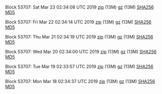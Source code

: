 Block 53707: Sat Mar 23 02:34:08 UTC 2019 [zip](https://files.01coin.io/testnet/2019-03-23/bootstrap.dat.zip) (13M) [gz](https://files.01coin.io/testnet/2019-03-23/bootstrap.dat.tar.gz) (13M) [SHA256](https://files.01coin.io/testnet/2019-03-23/sha256.txt) [MD5](https://files.01coin.io/testnet/2019-03-23/md5.txt)

Block 53707: Fri Mar 22 02:34:14 UTC 2019 [zip](https://files.01coin.io/testnet/2019-03-22/bootstrap.dat.zip) (13M) [gz](https://files.01coin.io/testnet/2019-03-22/bootstrap.dat.tar.gz) (13M) [SHA256](https://files.01coin.io/testnet/2019-03-22/sha256.txt) [MD5](https://files.01coin.io/testnet/2019-03-22/md5.txt)

Block 53707: Thu Mar 21 02:34:19 UTC 2019 [zip](https://files.01coin.io/testnet/2019-03-21/bootstrap.dat.zip) (13M) [gz](https://files.01coin.io/testnet/2019-03-21/bootstrap.dat.tar.gz) (13M) [SHA256](https://files.01coin.io/testnet/2019-03-21/sha256.txt) [MD5](https://files.01coin.io/testnet/2019-03-21/md5.txt)

Block 53707: Wed Mar 20 02:34:00 UTC 2019 [zip](https://files.01coin.io/testnet/2019-03-20/bootstrap.dat.zip) (13M) [gz](https://files.01coin.io/testnet/2019-03-20/bootstrap.dat.tar.gz) (13M) [SHA256](https://files.01coin.io/testnet/2019-03-20/sha256.txt) [MD5](https://files.01coin.io/testnet/2019-03-20/md5.txt)

Block 53707: Tue Mar 19 02:33:57 UTC 2019 [zip](https://files.01coin.io/testnet/2019-03-19/bootstrap.dat.zip) (13M) [gz](https://files.01coin.io/testnet/2019-03-19/bootstrap.dat.tar.gz) (13M) [SHA256](https://files.01coin.io/testnet/2019-03-19/sha256.txt) [MD5](https://files.01coin.io/testnet/2019-03-19/md5.txt)

Block 53707: Mon Mar 18 02:34:37 UTC 2019 [zip](https://files.01coin.io/testnet/2019-03-18/bootstrap.dat.zip) (13M) [gz](https://files.01coin.io/testnet/2019-03-18/bootstrap.dat.tar.gz) (13M) [SHA256](https://files.01coin.io/testnet/2019-03-18/sha256.txt) [MD5](https://files.01coin.io/testnet/2019-03-18/md5.txt)
